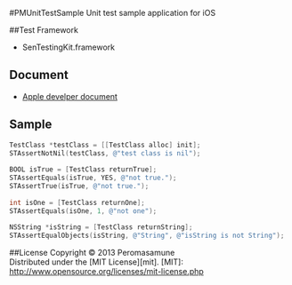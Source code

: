#PMUnitTestSample
Unit test sample application for iOS  

##Test Framework
* SenTestingKit.framework  

## Document
* [Apple develper document](https://developer.apple.com/jp/devcenter/ios/library/documentation/Xcode/Conceptual/ios_development_workflow/#135-Unit_Testing_Applications/unit_testing_applications.html)

## Sample

```objective-c
TestClass *testClass = [[TestClass alloc] init];
STAssertNotNil(testClass, @"test class is nil"); 
    
BOOL isTrue = [TestClass returnTrue];
STAssertEquals(isTrue, YES, @"not true."); 
STAssertTrue(isTrue, @"not true.");
    
int isOne = [TestClass returnOne];
STAssertEquals(isOne, 1, @"not one");
    
NSString *isString = [TestClass returnString];
STAssertEqualObjects(isString, @"String", @"isString is not String"); 
```

##License
Copyright &copy; 2013 Peromasamune  
Distributed under the [MIT License][mit].
[MIT]: http://www.opensource.org/licenses/mit-license.php  
